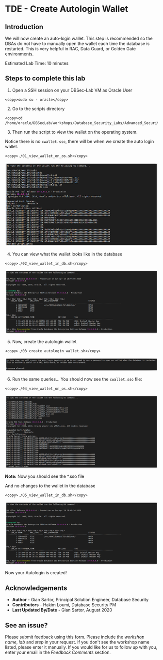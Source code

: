 # TDE - Create Autologin Wallet

## Introduction

We will now create an auto-login wallet. This step is recommended so the DBAs do not have to manually open the wallet each time the database is restarted. This is very helpful in RAC, Data Guard, or Golden Gate environments.

Estimated Lab Time: 10 minutes

## Steps to complete this lab

1. Open a SSH session on your DBSec-Lab VM as Oracle User

````
<copy>sudo su - oracle</copy>
````

2. Go to the scripts directory

````
<copy>cd /home/oracle/DBSecLab/workshops/Database_Security_Labs/Advanced_Security/TDE/Create_Autologin_Wallet</copy>
````
	
3. Then run the script to view the wallet on the operating system.

  Notice there is no `cwallet.sso`, there will be when we create the auto login wallet.

````        
<copy>./01_view_wallet_on_os.sh</copy>
````

  ![](./images/tde-010.png)

4. You can view what the wallet looks like in the database

````
<copy>./02_view_wallet_in_db.sh</copy>
````
    
  ![](./images/tde-011.png)

5. Now, create the autologin wallet

````
<copy>./03_create_autologin_wallet.sh</copy>
````

  ![](./images/tde-012.png)

6. Run the same queries... You should now see the `cwallet.sso` file:

````
<copy>./04_view_wallet_on_os.sh</copy>
````
 
  ![](./images/tde-013.png)


  **Note:** Now you should see the *.sso file

  And no changes to the wallet in the database

````
<copy>./05_view_wallet_in_db.sh</copy>
````

  ![](./images/tde-014.png)

  Now your Autologin is created!

## Acknowledgements
- **Author** - Gian Sartor, Principal Solution Engineer, Database Security
- **Contributors** - Hakim Loumi, Database Security PM
- **Last Updated By/Date** - Gian Sartor, August 2020

## See an issue?
Please submit feedback using this [form](https://apexapps.oracle.com/pls/apex/f?p=133:1:::::P1_FEEDBACK:1). Please include the *workshop name*, *lab* and *step* in your request.  If you don't see the workshop name listed, please enter it manually. If you would like for us to follow up with you, enter your email in the *Feedback Comments* section.

